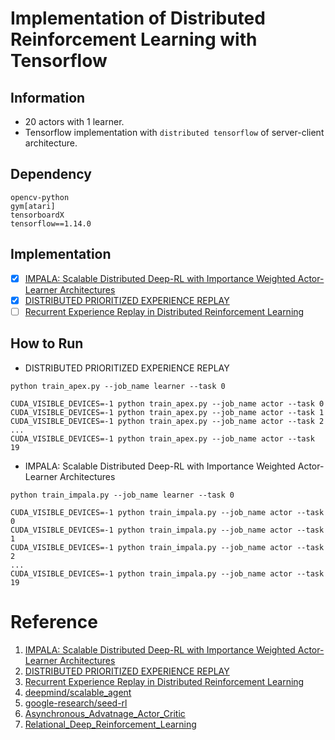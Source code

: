 # Implementation of Distributed Reinforcement Learning with Tensorflow

## Information

* 20 actors with 1 learner.
* Tensorflow implementation with `distributed tensorflow` of server-client architecture.

## Dependency
```
opencv-python
gym[atari]
tensorboardX
tensorflow==1.14.0
```


## Implementation

- [x] [IMPALA: Scalable Distributed Deep-RL with Importance Weighted Actor-Learner Architectures](https://arxiv.org/abs/1802.01561)
- [x] [DISTRIBUTED PRIORITIZED EXPERIENCE REPLAY](https://arxiv.org/abs/1803.00933)
- [ ] [Recurrent Experience Replay in Distributed Reinforcement Learning](https://openreview.net/forum?id=r1lyTjAqYX)

## How to Run

* DISTRIBUTED PRIORITIZED EXPERIENCE REPLAY
```
python train_apex.py --job_name learner --task 0

CUDA_VISIBLE_DEVICES=-1 python train_apex.py --job_name actor --task 0
CUDA_VISIBLE_DEVICES=-1 python train_apex.py --job_name actor --task 1
CUDA_VISIBLE_DEVICES=-1 python train_apex.py --job_name actor --task 2
...
CUDA_VISIBLE_DEVICES=-1 python train_apex.py --job_name actor --task 19
```

* IMPALA: Scalable Distributed Deep-RL with Importance Weighted Actor-Learner Architectures
```
python train_impala.py --job_name learner --task 0

CUDA_VISIBLE_DEVICES=-1 python train_impala.py --job_name actor --task 0
CUDA_VISIBLE_DEVICES=-1 python train_impala.py --job_name actor --task 1
CUDA_VISIBLE_DEVICES=-1 python train_impala.py --job_name actor --task 2
...
CUDA_VISIBLE_DEVICES=-1 python train_impala.py --job_name actor --task 19
```

# Reference

1. [IMPALA: Scalable Distributed Deep-RL with Importance Weighted Actor-Learner Architectures](https://arxiv.org/abs/1802.01561)
2. [DISTRIBUTED PRIORITIZED EXPERIENCE REPLAY](https://arxiv.org/abs/1803.00933)
3. [Recurrent Experience Replay in Distributed Reinforcement Learning](https://openreview.net/forum?id=r1lyTjAqYX)
4. [deepmind/scalable_agent](https://github.com/deepmind/scalable_agent)
5. [google-research/seed-rl](https://github.com/google-research/seed_rl)
6. [Asynchronous_Advatnage_Actor_Critic](https://github.com/alphastarkor/distributed_tensorflow_a3c)
7. [Relational_Deep_Reinforcement_Learning](https://github.com/RLOpensource/Relational_Deep_Reinforcement_Learning)

